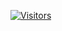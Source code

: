 [![Visitors](https://api.visitorbadge.io/api/daily?path=https%3A%2F%2Fgithub.com%2FAzeem000011111111%2FAzeem000011111111&labelColor=%23697689&countColor=%2337d67a&style=plastic)](https://visitorbadge.io/status?path=https%3A%2F%2Fgithub.com%2FAzeem000011111111%2FAzeem000011111111)
